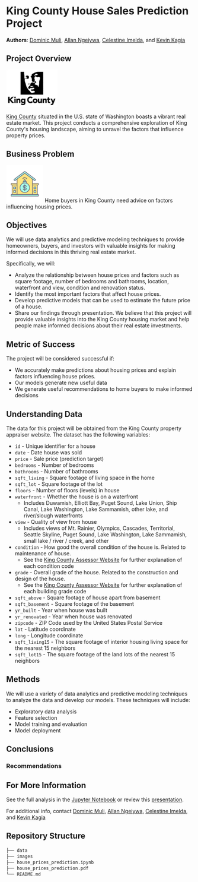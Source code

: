 # King County House Sales Prediction Project

**Authors**: [Dominic Muli](mailto:dominic.muli@student.moringaschool.com), [Allan Ngeiywa](mailto:allan.ngeiywa@student.moringaschool.com), [Celestine Imelda](mailto:celestine.imelda@student.moringaschool.com), and [Kevin Kagia](mailto:kevin.kagia@student.moringaschool.com)

## Project Overview

<img src="./images/kingcountylogo_mlk.webp" alt="KingCounty" height="100">

[King County](https://kingcounty.gov/en) situated in the U.S. state of Washington boasts a vibrant real estate market. This project conducts a comprehensive exploration of King County's housing landscape, aiming to unravel the factors that influence property prices.

## Business Problem
<img src="./images/vecteezy_debt-vector-icon_18897310.jpg" alt="Housing" height="100">
Home buyers in King County need advice on factors influencing housing prices.

## Objectives
We will use data analytics and predictive modeling techniques to provide homeowners, buyers, and investors with valuable insights for making informed decisions in this thriving real estate market.

Specifically, we will:

* Analyze the relationship between house prices and factors such as square footage, number of bedrooms and bathrooms, location, waterfront and view, condition and renovation status.
* Identify the most important factors that affect house prices.
* Develop predictive models that can be used to estimate the future price of a house.
* Share our findings through presentation.
We believe that this project will provide valuable insights into the King County housing market and help people make informed decisions about their real estate investments.

## Metric of Success
The project will be considered successful if:
* We accurately make predictions about housing prices and explain factors influencing house prices.
* Our models generate new useful data
* We generate useful recommendations to home buyers to make informed decisions

## Understanding Data
The data for this project will be obtained from the King County property appraiser website.
The dataset has the following variables:
* `id` - Unique identifier for a house
* `date` - Date house was sold
* `price` - Sale price (prediction target)
* `bedrooms` - Number of bedrooms
* `bathrooms` - Number of bathrooms
* `sqft_living` - Square footage of living space in the home
* `sqft_lot` - Square footage of the lot
* `floors` - Number of floors (levels) in house
* `waterfront` - Whether the house is on a waterfront
  * Includes Duwamish, Elliott Bay, Puget Sound, Lake Union, Ship Canal, Lake Washington, Lake Sammamish, other lake, and river/slough waterfronts
* `view` - Quality of view from house
  * Includes views of Mt. Rainier, Olympics, Cascades, Territorial, Seattle Skyline, Puget Sound, Lake Washington, Lake Sammamish, small lake / river / creek, and other
* `condition` - How good the overall condition of the house is. Related to maintenance of house.
  * See the [King County Assessor Website](https://info.kingcounty.gov/assessor/esales/Glossary.aspx?type=r) for further explanation of each condition code
* `grade` - Overall grade of the house. Related to the construction and design of the house.
  * See the [King County Assessor Website](https://info.kingcounty.gov/assessor/esales/Glossary.aspx?type=r) for further explanation of each building grade code
* `sqft_above` - Square footage of house apart from basement
* `sqft_basement` - Square footage of the basement
* `yr_built` - Year when house was built
* `yr_renovated` - Year when house was renovated
* `zipcode` - ZIP Code used by the United States Postal Service
* `lat` - Latitude coordinate
* `long` - Longitude coordinate
* `sqft_living15` - The square footage of interior housing living space for the nearest 15 neighbors
* `sqft_lot15` - The square footage of the land lots of the nearest 15 neighbors


## Methods
We will use a variety of data analytics and predictive modeling techniques to analyze the data and develop our models. These techniques will include:

* Exploratory data analysis
* Feature selection
* Model training and evaluation
* Model deployment

## Conclusions

### Recommendations

## For More Information

See the full analysis in the [Jupyter Notebook](./house_prices_prediction.ipynb) or review this [presentation](./house_prices_prediction.pdf).

For additional info, contact [Dominic Muli](mailto:dominic.muli@student.moringaschool.com), [Allan Ngeiywa](mailto:allan.ngeiywa@student.moringaschool.com), [Celestine Imelda](mailto:celestine.imelda@student.moringaschool.com), and [Kevin Kagia](mailto:kevin.kagia@student.moringaschool.com)

## Repository Structure
```
├── data
├── images
├── house_prices_prediction.ipynb
├── house_prices_prediction.pdf
└── README.md
```